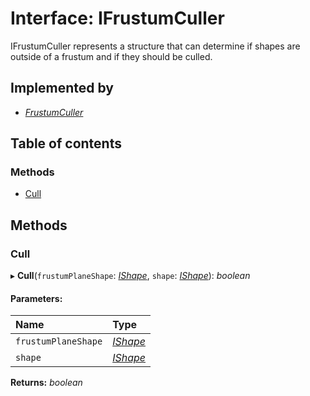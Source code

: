 # Interface: IFrustumCuller

IFrustumCuller represents a structure that can determine if shapes are
outside of a frustum and if they should be culled.

## Implemented by

* [*FrustumCuller*](../classes/frustumculler.md)

## Table of contents

### Methods

- [Cull](ifrustumculler.md#cull)

## Methods

### Cull

▸ **Cull**(`frustumPlaneShape`: [*IShape*](ishape.md), `shape`: [*IShape*](ishape.md)): *boolean*

#### Parameters:

Name | Type |
:------ | :------ |
`frustumPlaneShape` | [*IShape*](ishape.md) |
`shape` | [*IShape*](ishape.md) |

**Returns:** *boolean*
